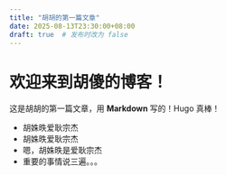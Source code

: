 ```yaml
---
title: "胡胡的第一篇文章"
date: 2025-08-13T23:30:00+08:00
draft: true  # 发布时改为 false
---
```


# 欢迎来到胡傻的博客！

 这是胡胡的第一篇文章，用 **Markdown** 写的！Hugo 真棒！

- 胡姝昳爱耿宗杰
- 胡姝昳爱耿宗杰
- 嗯，胡姝昳是爱耿宗杰
- 重要的事情说三遍。。。
